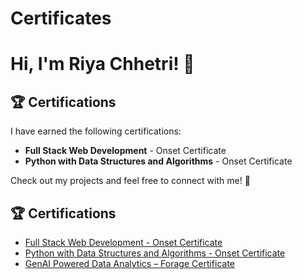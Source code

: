 # Certificates
# Hi, I'm Riya Chhetri! 👋

## 🏆 Certifications  
I have earned the following certifications:  

- **Full Stack Web Development** - Onset Certificate  
- **Python with Data Structures and Algorithms** - Onset Certificate  

Check out my projects and feel free to connect with me! 🚀  
## 🏆 Certifications  
- [Full Stack Web Development - Onset Certificate](https://github.com/RiyaChhetri01/Certificates/blob/main/A4_-_Python_with_Data_Structures_and_Algorithms-Riya_Chhetri.pdf)
- [Python with Data Structures and Algorithms - Onset Certificate](https://github.com/RiyaChhetri01/Certificates/blob/main/full_stack.jpeg)
- [GenAI Powered Data Analytics – Forage Certificate](https://github.com/RiyaChhetri01/Certificates/blob/main/GENAI_DATA_ANALTICS_CERTIFICATE.pdf)
